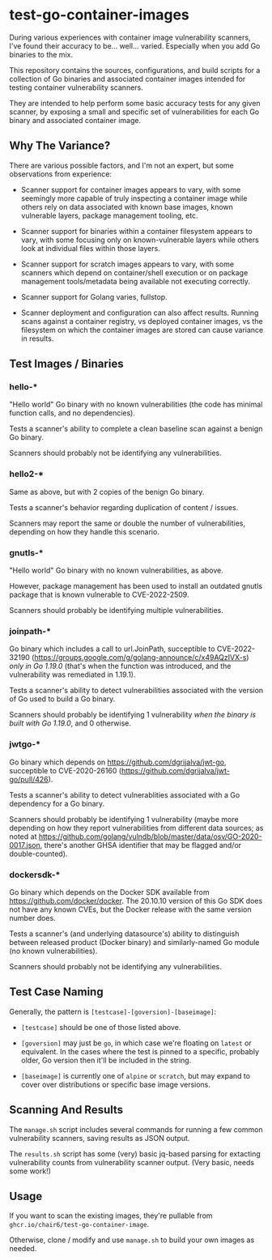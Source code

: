 # test-go-container-images

During various experiences with container image vulnerability scanners, I've found their accuracy to be... well... varied. Especially when you add Go binaries to the mix.

This repository contains the sources, configurations, and build scripts for a collection of Go binaries and associated container images intended for testing container vulnerability scanners.

They are intended to help perform some basic accuracy tests for any given scanner, by exposing a small and specific set of vulnerabilities for each Go binary and associated container image.

## Why The Variance?

There are various possible factors, and I'm not an expert, but some observations from experience:

 - Scanner support for container images appears to vary, with some seemingly more capable of truly inspecting a container image while others rely on data associated with known base images, known vulnerable layers, package management tooling, etc.

 - Scanner support for binaries within a container filesystem appears to vary, with some focusing only on known-vulnerable layers while others look at individual files within those layers.

 - Scanner support for scratch images appears to vary, with some scanners which depend on container/shell execution or on package management tools/metadata being available not executing correctly.

 - Scanner support for Golang varies, fullstop.

 - Scanner deployment and configuration can also affect results. Running scans against a container registry, vs deployed container images, vs the filesystem on which the container images are stored can cause variance in results.

## Test Images / Binaries

### hello-*

"Hello world" Go binary with no known vulnerabilities (the code has minimal function calls, and no dependencies).

Tests a scanner's ability to complete a clean baseline scan against a benign Go binary.

Scanners should probably not be identifying any vulnerabilities.

### hello2-*

Same as above, but with 2 copies of the benign Go binary.

Tests a scanner's behavior regarding duplication of content / issues.

Scanners may report the same or double the number of vulnerabilities, depending on how they handle this scenario.

### gnutls-*

"Hello world" Go binary with no known vulnerabilities, as above.

However, package management has been used to install an outdated gnutls package that is known vulnerable to CVE-2022-2509.

Scanners should probably be identifying multiple vulnerabilities.

### joinpath-*

Go binary which includes a call to url.JoinPath, succeptible to CVE-2022-32190 (https://groups.google.com/g/golang-announce/c/x49AQzIVX-s) _only in Go 1.19.0_ (that's when the function was introduced, and the vulnerability was remediated in 1.19.1).

Tests a scanner's ability to detect vulnerabilities associated with the version of Go used to build a Go binary.

Scanners should probably be identifying 1 vulnerability _when the binary is built with Go 1.19.0_, and 0 otherwise.

### jwtgo-*

Go binary which depends on https://github.com/dgrijalva/jwt-go, succeptible to CVE-2020-26160 (https://github.com/dgrijalva/jwt-go/pull/426).

Tests a scanner's ability to detect vulnerablities associated with a Go dependency for a Go binary.

Scanners should probably be identifying 1 vulnerability (maybe more depending on how they report vulnerabilities from different data sources; as noted at https://github.com/golang/vulndb/blob/master/data/osv/GO-2020-0017.json, there's another GHSA identifier that may be flagged and/or double-counted).

### dockersdk-*

Go binary which depends on the Docker SDK available from https://github.com/docker/docker. The 20.10.10 version of this Go SDK does not have any known CVEs, but the Docker release with the same version number does.

Tests a scanner's (and underlying datasource's) ability to distinguish between released product (Docker binary) and similarly-named Go module (no known vulnerabilities).

Scanners should probably not be identifying any vulnerabilities.

## Test Case Naming

Generally, the pattern is `[testcase]-[goversion]-[baseimage]`:

 - `[testcase]` should be one of those listed above.

 - `[goversion]` may just be `go`, in which case we're floating on `latest` or equivalent. In the cases where the test is pinned to a specific, probably older, Go version then it'll be included in the string.

 - `[baseimage]` is currently one of `alpine` or `scratch`, but may expand to cover over distributions or specific base image versions.

## Scanning And Results

The `manage.sh` script includes several commands for running a few common vulnerability scanners, saving results as JSON output.

The `results.sh` script has some (very) basic jq-based parsing for extacting vulnerability counts from vulnerability scanner output. (Very basic, needs some work!)

## Usage

If you want to scan the existing images, they're pullable from `ghcr.io/chair6/test-go-container-image`.

Otherwise, clone / modify and use `manage.sh` to build your own images as needed.
